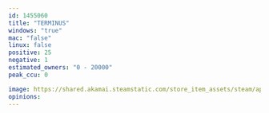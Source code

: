 ```yaml
---
id: 1455060
title: "TERMINUS"
windows: "true"
mac: "false"
linux: false
positive: 25
negative: 1
estimated_owners: "0 - 20000"
peak_ccu: 0

image: https://shared.akamai.steamstatic.com/store_item_assets/steam/apps/1455060/header.jpg?t=1605579016
opinions:
---
```

